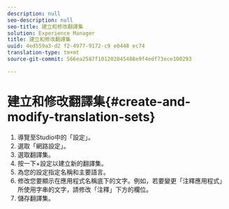```yaml
---
description: null
seo-description: null
seo-title: 建立和修改翻譯集
solution: Experience Manager
title: 建立和修改翻譯集
uuid: 4ed559a3-d2 f2-4977-9172-c9 e0448 ec74
translation-type: tm+mt
source-git-commit: 566ea2587f101202045488e9f4edf73ece100293

---
```



# 建立和修改翻譯集{#create-and-modify-translation-sets}

1. 導覽至Studio中的「設定」。
1. 選取「網路設定」。
1. 選取翻譯集。
1. 按一下+設定以建立新的翻譯集。
1. 為您的設定指定名稱和主要語言。
1. 修改您要顯示在應用程式名稱底下的文字。例如，若要變更「注釋應用程式」所使用字串的文字，請修改「注釋」下方的欄位。
1. 儲存翻譯集。
